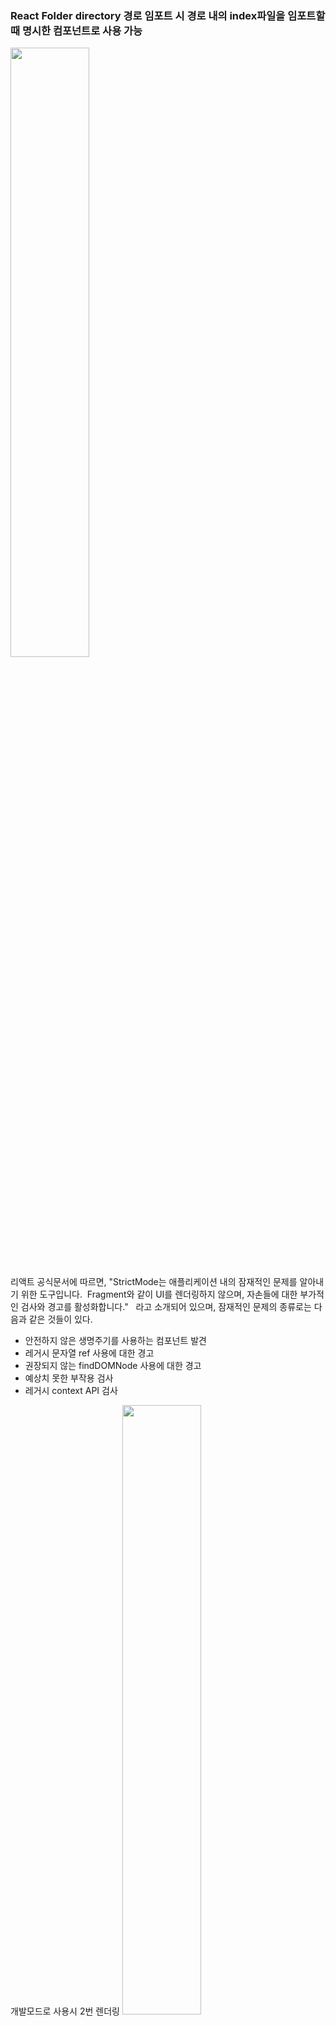 ### React Folder directory 경로 임포트 시 경로 내의 index파일을 임포트할때 명시한 컴포넌트로 사용 가능

<img src="https://user-images.githubusercontent.com/61955818/195580677-5b6db79d-0293-4b3b-bbad-c6e24be8da76.png" width="50%" height="50%"/>


리액트 공식문서에 따르면,
"StrictMode는 애플리케이션 내의 잠재적인 문제를 알아내기 위한 도구입니다. 
Fragment와 같이 UI를 렌더링하지 않으며, 자손들에 대한 부가적인 검사와 경고를 활성화합니다."
 
라고 소개되어 있으며, 잠재적인 문제의 종류로는 다음과 같은 것들이 있다.
 

- 안전하지 않은 생명주기를 사용하는 컴포넌트 발견
- 레거시 문자열 ref 사용에 대한 경고
- 권장되지 않는 findDOMNode 사용에 대한 경고
- 예상치 못한 부작용 검사
- 레거시 context API 검사

개발모드로 사용시 2번 렌더링
<img src="https://user-images.githubusercontent.com/61955818/197166038-0cda768c-a584-477d-b882-f056bc183a5f.png" width="50%" height="50%"/>



<img src="https://user-images.githubusercontent.com/61955818/197167185-714907f9-1af8-4e06-a49c-b4c1a5283794.png" width="50%" height="50%"/>
props를 이용하여 컴포넌트로 값을 전달할때 일반 함수처럼 매개변수의 순서로 전달 X , 매개변수 순서로 값을 전달하려면 {} 중괄호 꼭 사용
